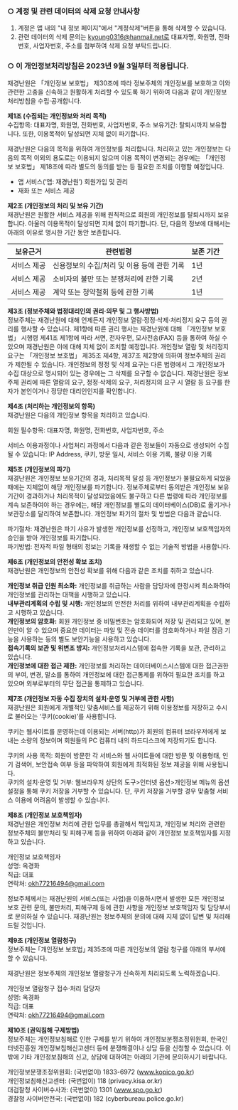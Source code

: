 ### ○ 계정 및 관련 데이터의 삭제 요청 안내사항

1. 계정은 앱 내의 "내 정보 페이지"에서 "계정삭제"버튼을 통해 삭제할 수 있습니다.
2. 관련 데이터의 삭제 문의는 kyoung0316@hanmail.net로 대표자명, 화원명, 전화번호, 사업자번호, 주소를 첨부하여 삭제 요청 부탁드립니다.


### ○ 이 개인정보처리방침은 2023년 9월 3일부터 적용됩니다.

재경난원은 「개인정보 보호법」 제30조에 따라 정보주체의 개인정보를 보호하고 이와 관련한 고충을 신속하고 원활하게 처리할 수 있도록 하기 위하여 다음과 같이 개인정보 처리방침을 수립·공개합니다.

**제1조 (수집되는 개인정보와 처리 목적)**  
수집항목: 대표자명, 화원명, 전화번호, 사업자번호, 주소
보유기간: 탈퇴시까지 보유합니다. 또한, 이용목적이 달성되면 지체 없이 파기합니다.

재경난원은 다음의 목적을 위하여 개인정보를 처리합니다. 처리하고 있는 개인정보는 다음의 목적 이외의 용도로는 이용되지 않으며 이용 목적이 변경되는 경우에는 「개인정보 보호법」 제18조에 따라 별도의 동의를 받는 등 필요한 조치를 이행할 예정입니다.

- 앱 서비스(‘앱: 재경난원’) 회원가입 및 관리  
- 재화 또는 서비스 제공

**제2조 (개인정보의 처리 및 보유 기간)**  
재경난원은 원활한 서비스 제공을 위해 원칙적으로 회원의 개인정보를 탈퇴시까지 보유합니다. 아울러 이용목적이 달성되면 지체 없이 파기합니다. 단, 다음의 정보에 대해서는 아래의 이유로 명시한 기간 동안 보존합니다.

|보유근거|관련법령|보존 기간|
|------|-----|-------|
|서비스 제공|신용정보의 수집/처리 및 이용 등에 관한 기록|1년|
|서비스 제공|소비자의 불만 또는 분쟁처리에 관한 기록|2년|
|서비스 제공|계약 또는 청약철회 등에 관한 기록|1년|

**제3조 (정보주체와 법정대리인의 권리·의무 및 그 행사방법)**  
정보주체는 재경난원에 대해 언제든지 개인정보 열람·정정·삭제·처리정지 요구 등의 권리를 행사할 수 있습니다. 제1항에 따른 권리 행사는 재경난원에 대해 「개인정보 보호법」 시행령 제41조 제1항에 따라 서면, 전자우편, 모사전송(FAX) 등을 통하여 하실 수 있으며 재경난원은 이에 대해 지체 없이 조치할 예정입니다. 개인정보 열람 및 처리정지 요구는 「개인정보 보호법」 제35조 제4항, 제37조 제2항에 의하여 정보주체의 권리가 제한될 수 있습니다. 개인정보의 정정 및 삭제 요구는 다른 법령에서 그 개인정보가 수집 대상으로 명시되어 있는 경우에는 그 삭제를 요구할 수 없습니다. 재경난원은 정보주체 권리에 따른 열람의 요구, 정정·삭제의 요구, 처리정지의 요구 시 열람 등 요구를 한 자가 본인이거나 정당한 대리인인지를 확인합니다.


**제4조 (처리하는 개인정보의 항목)**  
재경난원은 다음의 개인정보 항목을 처리하고 있습니다.  

회원 필수항목: 대표자명, 화원명, 전화번호, 사업자번호, 주소
  
서비스 이용과정이나 사업처리 과정에서 다음과 같은 정보들이 자동으로 생성되어 수집될 수 있습니다: IP Address, 쿠키, 방문 일시, 서비스 이용 기록, 불량 이용 기록


**제5조 (개인정보의 파기)**  
재경난원은 개인정보 보유기간의 경과, 처리목적 달성 등 개인정보가 불필요하게 되었을 때에는 지체없이 해당 개인정보를 파기합니다. 정보주체로부터 동의받은 개인정보 보유기간이 경과하거나 처리목적이 달성되었음에도 불구하고 다른 법령에 따라 개인정보를 계속 보존하여야 하는 경우에는, 해당 개인정보를 별도의 데이터베이스(DB)로 옮기거나 보관장소를 달리하여 보존합니다. 개인정보 파기의 절차 및 방법은 다음과 같습니다.

파기절차: 재경난원은 파기 사유가 발생한 개인정보를 선정하고, 개인정보 보호책임자의 승인을 받아 개인정보를 파기합니다.  
파기방법: 전자적 파일 형태의 정보는 기록을 재생할 수 없는 기술적 방법을 사용합니다.  

**제6조 (개인정보의 안전성 확보 조치)**  
재경난원은 개인정보의 안전성 확보를 위해 다음과 같은 조치를 취하고 있습니다.  

**개인정보 취급 인원 최소화:** 개인정보를 취급하는 사람을 담당자에 한정시켜 최소화하여 개인정보를 관리하는 대책을 시행하고 있습니다.  
**내부관리계획의 수립 및 시행:** 개인정보의 안전한 처리를 위하여 내부관리계획을 수립하고 시행하고 있습니다.  
**개인정보의 암호화:** 회원 개인정보 중 비밀번호는 암호화되어 저장 및 관리되고 있어, 본인만이 알 수 있으며 중요한 데이터는 파일 및 전송 데이터를 암호화하거나 파일 잠금 기능을 사용하는 등의 별도 보안기능을 사용하고 있습니다.  
**접속기록의 보관 및 위변조 방지:** 개인정보처리시스템에 접속한 기록을 보관, 관리하고 있습니다.  
**개인정보에 대한 접근 제한:** 개인정보를 처리하는 데이터베이스시스템에 대한 접근권한의 부여, 변경, 말소를 통하여 개인정보에 대한 접근통제를 위하여 필요한 조치를 하고 있으며 외부로부터의 무단 접근을 통제하고 있습니다.  

**제7조 (개인정보 자동 수집 장치의 설치·운영 및 거부에 관한 사항)**  
재경난원은 회원에게 개별적인 맞춤서비스를 제공하기 위해 이용정보를 저장하고 수시로 불러오는 ‘쿠키(cookie)’를 사용합니다.  

쿠키는 웹사이트를 운영하는데 이용되는 서버(http)가 회원의 컴퓨터 브라우저에게 보내는 소량의 정보이며 회원들의 PC 컴퓨터 내의 하드디스크에 저장되기도 합니다.  

쿠키의 사용 목적: 회원이 방문한 각 서비스와 웹 사이트들에 대한 방문 및 이용형태, 인기 검색어, 보안접속 여부 등을 파악하여 회원에게 최적화된 정보 제공을 위해 사용됩니다.  
쿠키의 설치·운영 및 거부: 웹브라우저 상단의 도구>인터넷 옵션>개인정보 메뉴의 옵션 설정을 통해 쿠키 저장을 거부할 수 있습니다. 단, 쿠키 저장을 거부할 경우 맞춤형 서비스 이용에 어려움이 발생할 수 있습니다.  

**제8조 (개인정보 보호책임자)**  
재경난원은 개인정보 처리에 관한 업무를 총괄해서 책임지고, 개인정보 처리와 관련한 정보주체의 불만처리 및 피해구제 등을 위하여 아래와 같이 개인정보 보호책임자를 지정하고 있습니다.  

개인정보 보호책임자  
성명: 옥경화  
직급: 대표   
연락처: okh77216494@gmail.com

정보주체께서는 재경난원의 서비스(또는 사업)을 이용하시면서 발생한 모든 개인정보 보호 관련 문의, 불만처리, 피해구제 등에 관한 사항을 개인정보 보호책임자 및 담당부서로 문의하실 수 있습니다. 재경난원는 정보주체의 문의에 대해 지체 없이 답변 및 처리해드릴 것입니다.  


**제9조 (개인정보 열람청구)**  
정보주체는 ｢개인정보 보호법｣ 제35조에 따른 개인정보의 열람 청구를 아래의 부서에 할 수 있습니다.  

재경난원은 정보주체의 개인정보 열람청구가 신속하게 처리되도록 노력하겠습니다.  


개인정보 열람청구 접수·처리 담당자  
성명: 옥경화  
직급: 대표  
연락처: okh77216494@gmail.com

**제10조 (권익침해 구제방법)**  
정보주체는 개인정보침해로 인한 구제를 받기 위하여 개인정보분쟁조정위원회, 한국인터넷진흥원 개인정보침해신고센터 등에 분쟁해결이나 상담 등을 신청할 수 있습니다. 이 밖에 기타 개인정보침해의 신고, 상담에 대하여는 아래의 기관에 문의하시기 바랍니다.  

개인정보분쟁조정위원회: (국번없이) 1833-6972 (www.kopico.go.kr)  
개인정보침해신고센터: (국번없이) 118 (privacy.kisa.or.kr)  
대검찰청 사이버수사과: (국번없이) 1301 (www.spo.go.kr)  
경찰청 사이버안전국: (국번없이) 182 (cyberbureau.police.go.kr)  
